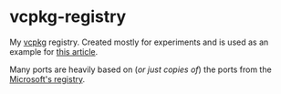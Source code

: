 # vcpkg-registry

My [vcpkg](https://vcpkg.io/) registry. Created mostly for experiments and is used as an example for [this article](https://decovar.dev/blog/2022/10/30/cpp-dependencies-with-vcpkg/).

Many ports are heavily based on (*or just copies of*) the ports from the [Microsoft's registry](https://github.com/Microsoft/vcpkg).
